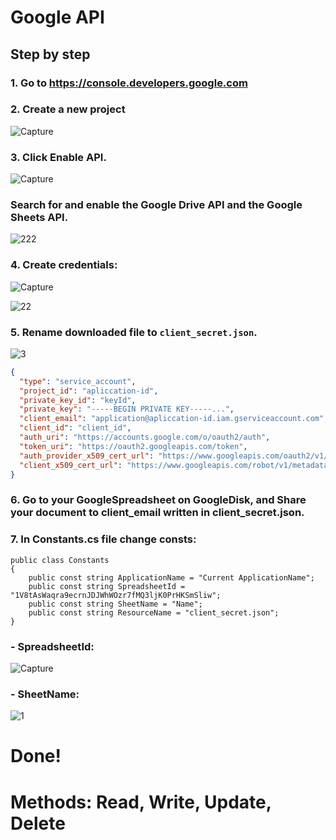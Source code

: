 # Google API
## Step by step

### 1. Go to https://console.developers.google.com
### 2. Create a new project

![Capture](https://user-images.githubusercontent.com/30668073/57762576-09d26700-7700-11e9-8eb3-38a3d3436b40.PNG)

### 3. Click Enable API.

![Capture](https://user-images.githubusercontent.com/30668073/57763030-e78d1900-7700-11e9-8fc8-ad94bf047f17.PNG)
### Search for and enable the Google Drive API and the Google Sheets API.
![222](https://user-images.githubusercontent.com/30668073/57762825-79485680-7700-11e9-98d1-1036803c45a3.PNG)

### 4. Create credentials:

![Capture](https://user-images.githubusercontent.com/30668073/57763403-992c4a00-7701-11e9-9ac1-d0f4ae970ffc.PNG)

![22](https://user-images.githubusercontent.com/30668073/57763408-9b8ea400-7701-11e9-8b6b-205f43212577.PNG)

### 5. Rename downloaded file to ```client_secret.json```.

![3](https://user-images.githubusercontent.com/30668073/57763413-9df0fe00-7701-11e9-9842-f2bf2150144f.PNG)

```JSON
{
  "type": "service_account",
  "project_id": "apliccation-id",
  "private_key_id": "keyId",
  "private_key": "-----BEGIN PRIVATE KEY-----...",
  "client_email": "application@apliccation-id.iam.gserviceaccount.com",
  "client_id": "client_id",
  "auth_uri": "https://accounts.google.com/o/oauth2/auth",
  "token_uri": "https://oauth2.googleapis.com/token",
  "auth_provider_x509_cert_url": "https://www.googleapis.com/oauth2/v1/certs",
  "client_x509_cert_url": "https://www.googleapis.com/robot/v1/metadata/x509/application%40application-id.iam.gserviceaccount.com"
}
```

### 6. Go to your GoogleSpreadsheet on GoogleDisk, and Share your document to client_email written in client_secret.json.

### 7. In Constants.cs file change consts:   
    
    public class Constants
    {
        public const string ApplicationName = "Current ApplicationName";
        public const string SpreadsheetId = "1V8tAsWaqra9ecrnJDJWhWOzr7fMQ3ljK0PrHKSmSliw";
        public const string SheetName = "Name";
        public const string ResourceName = "client_secret.json";
    } 
    
        
   ### - SpreadsheetId:

![Capture](https://user-images.githubusercontent.com/30668073/57763826-8403eb00-7702-11e9-968e-68d9cbad038e.PNG)
        
   ### - SheetName:

![1](https://user-images.githubusercontent.com/30668073/57763824-836b5480-7702-11e9-8a64-6ce26f0452ea.PNG)

# Done!

# Methods: Read, Write, Update, Delete
